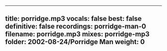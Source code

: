 
---
title: porridge.mp3
vocals: false
best: false
definitive: false
recordings: porridge-man-0
filename: porridge.mp3
mixes: porridge-mp3
folder: 2002-08-24/Porridge Man
weight: 0
---
